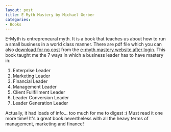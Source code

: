 ```yaml
---
layout: post
title: E-Myth Mastery by Michael Gerber
categories:
- Books
---
```



E-Myth is entrepreneural myth. It is a book that teaches us about how to run a small business in a world class manner. There are pdf file which you can also [download for no cost](http://www.e-myth.com/cs/emmastery/login) from the [e-myth mastery website after login](http://www.e-myth.com/masterybook/). This book taught me the 7 ways in which a business leader has to have mastery in:

1. Enterprise Leader
2. Marketing Leader
3. Financial Leader
4. Management Leader
5. Client Fullfillment Leader
6. Leader Conversion Leader
7. Leader Generation Leader

Actually, it had loads of info... too much for me to digest :( Must read it one more time! It's a great book nevertheless with all the heavy terms of management, marketing and finance!
